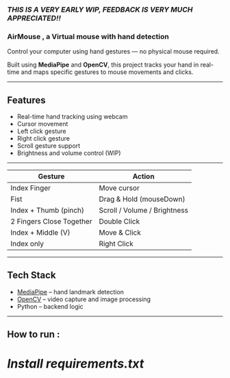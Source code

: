 ### *THIS IS A VERY EARLY WIP, FEEDBACK IS VERY MUCH APPRECIATED!!*        
### AirMouse , a Virtual mouse with hand detection

Control your computer using hand gestures — no physical mouse required.

Built using **MediaPipe** and **OpenCV**, this project tracks your hand in real-time and maps specific gestures to mouse movements and clicks.

---

## Features

- Real-time hand tracking using webcam  
- Cursor movement
- Left click gesture
- Right click gesture
- Scroll gesture support
- Brightness and volume control (WIP)

---
| Gesture                  | Action                       |
| ------------------------ | ---------------------------- |
| Index Finger             | Move cursor                  |
| Fist                     | Drag & Hold (mouseDown)      |
| Index + Thumb (pinch)    | Scroll / Volume / Brightness |
| 2 Fingers Close Together | Double Click                 |
| Index + Middle (V)       | Move & Click                 |
| Index only               | Right Click                  |

---

## Tech Stack

- [MediaPipe](https://google.github.io/mediapipe/) – hand landmark detection  
- [OpenCV](https://opencv.org/) – video capture and image processing  
- Python – backend logic

---

## How to run : 
# *Install requirements.txt*
